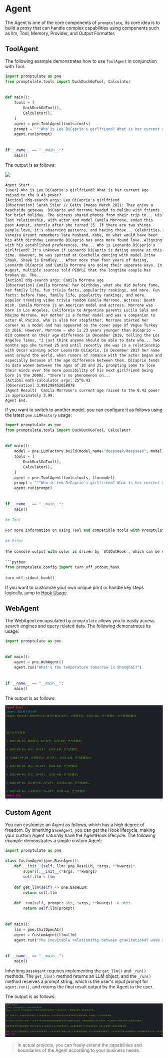 # Agent

The Agent is one of the core components of `promptulate`, its core idea is to build a proxy that can handle complex capabilities using components such as llm, Tool, Memory, Provider, and Output Formatter.

## ToolAgent

The following example demonstrates how to use `ToolAgent` in conjunction with Tool.

```python
import promptulate as pne
from promptulate.tools import DuckDuckGoTool, Calculator


def main():
    tools = [
        DuckDuckGoTool(),
        Calculator(),
    ]
    agent = pne.ToolAgent(tools=tools)
    prompt = """Who is Leo DiCaprio's girlfriend? What is her current age raised to the 0.43 power?"""
    agent.run(prompt)


if __name__ == "__main__":
    main()

```

The output is as follows:

<img src="https://zeeland-bucket.oss-cn-beijing.aliyuncs.com/images/20230828030207.png"/>

```text
Agent Start...
[user] Who is Leo DiCaprio's girlfriend? What is her current age raised to the 0.43 power?
[Action] ddg-search args: Leo DiCaprio's girlfriend
[Observation] Sarah Stier // Getty Images March 2021: They enjoy a beachside getaway. DiCaprio and Morrone headed to Malibu with friends for brief holiday. The actress shared photos from their trip to... His last relationship, with actor and model Camila Morrone, ended this past August, shortly after she turned 25. If there are two things people love, it's observing patterns, and having those... Celebrities. Vanessa Bryant remembers late husband, Kobe, on what would have been his 45th birthday Leonardo DiCaprio has once more found love. Aligning with his established preferences, the... Who is Leonardo DiCaprio's girlfriend? It's unknown if Leonardo DiCaprio is dating anyone at this time. However, he was spotted at Coachella dancing with model Irina Shayk. Shayk is Bradley... After more than four years of dating, Leonardo DiCaprio and Camila Morrone are going their separate ways. In August, multiple sources told PEOPLE that the longtime couple has broken up. The...
[Action] ddg-search args: Camila Morrone age
[Observation] Camila Morrone: her birthday, what she did before fame, her family life, fun trivia facts, popularity rankings, and more. Fun facts: before fame, family life, popularity rankings, and more. popular trending video trivia random Camila Morrone. Actress: Death Wish. Camila Morrone is an American model and actress. Morrone was born in Los Angeles, California to Argentine parents Lucila Solá and Máximo Morrone. Her mother is a former model and was a companion to actor Al Pacino, who is also her stepfather. Morrone started her career as a model and has appeared on the cover page of Vogue Turkey in 2016. However, Morrone — who is 23 years younger than DiCaprio — did comment on their age difference in December 2019, telling the Los Angeles Times, "I just think anyone should be able to date who... Two months ago she turned 25 and until recently she was in a relationship with Oscar winning actor Leonardo DiCaprio. In December 2017 her name went around the world, when rumors of romance with the actor began and especially because of the age difference between them. DiCaprio tends to date women between the ages of 20 and 25, prompting some to lose their minds over the mere possibility of his next girlfriend being born in the 2000s. "there's no phenomenon on...
[Action] math-calculator args: 25^0.43
[Observation] 3.991298452658078
[Agent Result]  Camila Morrone's current age raised to the 0.43 power is approximately 3.99.
Agent End.
```

If you want to switch to another model, you can configure it as follows using the latest `pne.LLMFactory` usage:

```python
import promptulate as pne
from promptulate.tools import DuckDuckGoTool, Calculator


def main():
    model = pne.LLMFactory.build(model_name="deepseek/deepseek", model_config={"temperature": 0.1})
    tools = [
        DuckDuckGoTool(),
        Calculator(),
    ]
    agent = pne.ToolAgent(tools=tools, llm=model)
    prompt = """Who is Leo DiCaprio's girlfriend? What is her current age raised to the 0.43 power?"""
    agent.run(prompt)


if __name__ == "__main__":
    main()

## Tool

For more information on using Tool and compatible tools with Promptulate, please refer to [Tool External Tool Extension](modules/tools.md#简介)

## Other

The console output with color is driven by `StdOutHook`, which can be disabled as follows:

```python
from promptulate.config import turn_off_stdout_hook

turn_off_stdout_hook()
```

If you want to customize your own unique print or handle key steps logically, jump to [Hook Usage](modules/hook.md#what-is-hook)

## WebAgent

The WebAgent encapsulated by `promptulate` allows you to easily access search engines and query related data. The following demonstrates its usage:

```python
import promptulate as pne


def main():
    agent = pne.WebAgent()
    agent.run("What's the temperature tomorrow in Shanghai?")


if __name__ == "__main__":
    main()

```

The output is as follows:

![](../images/agent_webagent_output.png)

## Custom Agent

You can customize an Agent as follows, which has a high degree of freedom. By inheriting `BaseAgent`, you can get the Hook lifecycle, making your custom Agent naturally have the AgentHook lifecycle. The following example demonstrates a simple custom Agent:

```python
import promptulate as pne

class CustomAgent(pne.BaseAgent):
    def __init__(self, llm: pne.BaseLLM, *args, **kwargs):
        super().__init__(*args, **kwargs)
        self.llm = llm

    def get_llm(self) -> pne.BaseLLM:
        return self.llm
        
    def _run(self, prompt: str, *args, **kwargs) -> str:
        return self.llm(prompt)


def main():
    llm = pne.ChatOpenAI()
    agent = CustomAgent(llm=llm)
    agent.run("The inevitable relationship between gravitational wave radiation and general relativity")


if __name__ == "__main__":
    main()
```

Inheriting `BaseAgent` requires implementing the `get_llm()` and `_run()` methods. The `get_llm()` method returns an LLM object, and the `_run()` method receives a prompt string, which is the user's input prompt for `agent.run()`, and returns the final result output by the Agent to the user.

The output is as follows:

![](../images/agent_custom_agent_output.png)

> In actual projects, you can freely extend the capabilities and boundaries of the Agent according to your business needs.
